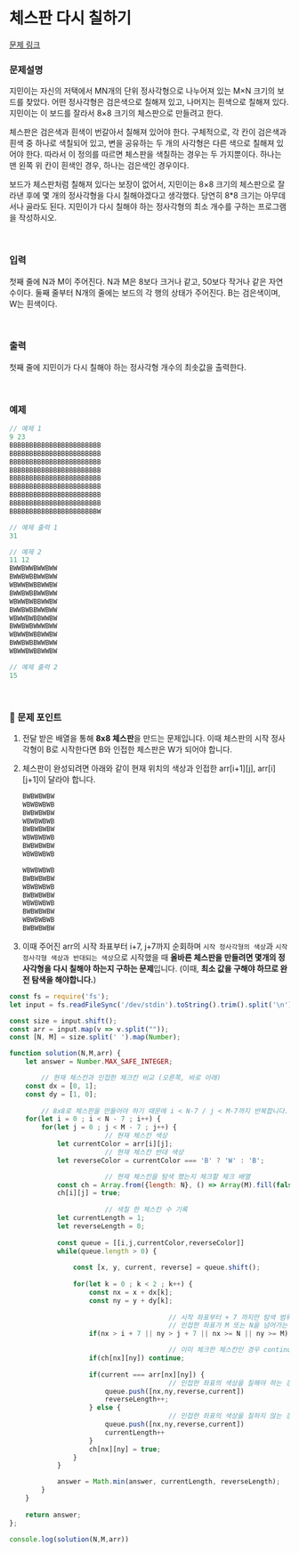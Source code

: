 # **체스판 다시 칠하기**

[문제 링크](https://www.acmicpc.net/problem/1018)

### 문제설명

지민이는 자신의 저택에서 MN개의 단위 정사각형으로 나누어져 있는 M×N 크기의 보드를 찾았다. 어떤 정사각형은 검은색으로 칠해져 있고, 나머지는 흰색으로 칠해져 있다. 지민이는 이 보드를 잘라서 8×8 크기의 체스판으로 만들려고 한다.

체스판은 검은색과 흰색이 번갈아서 칠해져 있어야 한다. 구체적으로, 각 칸이 검은색과 흰색 중 하나로 색칠되어 있고, 변을 공유하는 두 개의 사각형은 다른 색으로 칠해져 있어야 한다. 따라서 이 정의를 따르면 체스판을 색칠하는 경우는 두 가지뿐이다. 하나는 맨 왼쪽 위 칸이 흰색인 경우, 하나는 검은색인 경우이다.

보드가 체스판처럼 칠해져 있다는 보장이 없어서, 지민이는 8×8 크기의 체스판으로 잘라낸 후에 몇 개의 정사각형을 다시 칠해야겠다고 생각했다. 당연히 8*8 크기는 아무데서나 골라도 된다. 지민이가 다시 칠해야 하는 정사각형의 최소 개수를 구하는 프로그램을 작성하시오.

<br>

### 입력

첫째 줄에 N과 M이 주어진다. N과 M은 8보다 크거나 같고, 50보다 작거나 같은 자연수이다. 둘째 줄부터 N개의 줄에는 보드의 각 행의 상태가 주어진다. B는 검은색이며, W는 흰색이다.

<br>

### 출력

첫째 줄에 지민이가 다시 칠해야 하는 정사각형 개수의 최솟값을 출력한다.

<br>

### 예제

```js
// 예제 1
9 23
BBBBBBBBBBBBBBBBBBBBBBB
BBBBBBBBBBBBBBBBBBBBBBB
BBBBBBBBBBBBBBBBBBBBBBB
BBBBBBBBBBBBBBBBBBBBBBB
BBBBBBBBBBBBBBBBBBBBBBB
BBBBBBBBBBBBBBBBBBBBBBB
BBBBBBBBBBBBBBBBBBBBBBB
BBBBBBBBBBBBBBBBBBBBBBB
BBBBBBBBBBBBBBBBBBBBBBW

// 예제 출력 1
31

// 예제 2
11 12
BWWBWWBWWBWW
BWWBWBBWWBWW
WBWWBWBBWWBW
BWWBWBBWWBWW
WBWWBWBBWWBW
BWWBWBBWWBWW
WBWWBWBBWWBW
BWWBWBWWWBWW
WBWWBWBBWWBW
BWWBWBBWWBWW
WBWWBWBBWWBW

// 예제 출력 2
15
```

<br>

### 📕 문제 포인트

1. 전달 받은 배열을 통해 **8x8 체스판**을 만드는 문제입니다. 이때 체스판의 시작 정사각형이 B로 시작한다면 B와 인접한 체스판은 W가 되어야 합니다. 
2. 체스판이 완성되려면 아래와 같이 현재 위치의 색상과 인접한 arr[i+1][j], arr[i][j+1]이 달라야 합니다.
    
    ```js
    BWBWBWBW
    WBWBWBWB
    BWBWBWBW
    WBWBWBWB
    BWBWBWBW
    WBWBWBWB
    BWBWBWBW
    WBWBWBWB
    
    WBWBWBWB
    BWBWBWBW
    WBWBWBWB
    BWBWBWBW
    WBWBWBWB
    BWBWBWBW
    WBWBWBWB
    BWBWBWBW
    ```
    
3. 이때 주어진 arr의 시작 좌표부터 i+7, j+7까지 순회하며 `시작 정사각형의 색상`과 `시작 정사각형 색상과 반대되는 색상`으로 시작했을 때 **올바른 체스판을 만들려면 몇개의 정사각형을 다시 칠해야 하는지 구하는 문제**입니다. (이때, **최소 값을 구해야 하므로 완전 탐색을 해야합니다.**)

```js
const fs = require('fs');
let input = fs.readFileSync('/dev/stdin').toString().trim().split('\n');

const size = input.shift();
const arr = input.map(v => v.split(""));
const [N, M] = size.split(' ').map(Number);

function solution(N,M,arr) {
    let answer = Number.MAX_SAFE_INTEGER;

		// 현재 체스칸과 인접한 체크칸 비교 (오른쪽, 바로 아래)
    const dx = [0, 1];
    const dy = [1, 0];
    
		// 8x8로 체스판을 만들어야 하기 때문에 i < N-7 / j < M-7까지 반복합니다.
    for(let i = 0 ; i < N - 7 ; i++) {
        for(let j = 0 ; j < M - 7 ; j++) {
						// 현재 체스칸 색상
            let currentColor = arr[i][j];
						// 현재 체스칸 반대 색상
            let reverseColor = currentColor === 'B' ? 'W' : 'B';

						// 현재 체스칸을 탐색 했는지 체크할 체크 배열
            const ch = Array.from({length: N}, () => Array(M).fill(false));
            ch[i][j] = true;
            
						// 색칠 한 체스칸 수 기록
            let currentLength = 1;
            let reverseLength = 0;
            
            const queue = [[i,j,currentColor,reverseColor]]
            while(queue.length > 0) {
                
                const [x, y, current, reverse] = queue.shift();
                
                for(let k = 0 ; k < 2 ; k++) {
                    const nx = x + dx[k];
                    const ny = y + dy[k];
                    
										// 시작 좌표부터 + 7 까지만 탐색 범위를 넘어가면 continue
										// 인접한 좌표가 M 또는 N을 넘어가는 경우 continue
                    if(nx > i + 7 || ny > j + 7 || nx >= N || ny >= M) continue;

										// 이미 체크한 체스칸인 경우 continue
                    if(ch[nx][ny]) continue;
                    
                    if(current === arr[nx][ny]) {
										// 인접한 좌표의 색상을 칠해야 하는 경우
                        queue.push([nx,ny,reverse,current])
                        reverseLength++;
                    } else {
										// 인접한 좌표의 색상을 칠하지 않는 경우
                        queue.push([nx,ny,reverse,current])
                        currentLength++
                    }
                    ch[nx][ny] = true;
                }
            }

            answer = Math.min(answer, currentLength, reverseLength);
        }
    }
    
    return answer;
};

console.log(solution(N,M,arr))
```